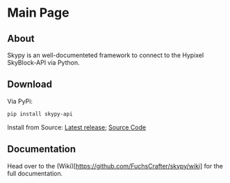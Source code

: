 # Main Page

## About
Skypy is an well-documenteted framework to connect to the Hypixel SkyBlock-API via Python.

## Download
Via PyPi: 
```bash 
pip install skypy-api 
```

Install from Source: [Latest release](https://github.com/FuchsCrafter/skypy/releases/latest);  [Source Code](https://github.com/FuchsCrafter/skypy/)

## Documentation
Head over to the (Wiki)[https://github.com/FuchsCrafter/skypy/wiki] for the full documentation.
